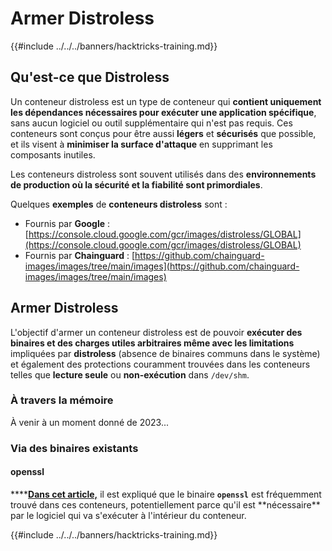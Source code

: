 # Armer Distroless

{{#include ../../../banners/hacktricks-training.md}}

## Qu'est-ce que Distroless

Un conteneur distroless est un type de conteneur qui **contient uniquement les dépendances nécessaires pour exécuter une application spécifique**, sans aucun logiciel ou outil supplémentaire qui n'est pas requis. Ces conteneurs sont conçus pour être aussi **légers** et **sécurisés** que possible, et ils visent à **minimiser la surface d'attaque** en supprimant les composants inutiles.

Les conteneurs distroless sont souvent utilisés dans des **environnements de production où la sécurité et la fiabilité sont primordiales**.

Quelques **exemples** de **conteneurs distroless** sont :

- Fournis par **Google** : [https://console.cloud.google.com/gcr/images/distroless/GLOBAL](https://console.cloud.google.com/gcr/images/distroless/GLOBAL)
- Fournis par **Chainguard** : [https://github.com/chainguard-images/images/tree/main/images](https://github.com/chainguard-images/images/tree/main/images)

## Armer Distroless

L'objectif d'armer un conteneur distroless est de pouvoir **exécuter des binaires et des charges utiles arbitraires même avec les limitations** impliquées par **distroless** (absence de binaires communs dans le système) et également des protections couramment trouvées dans les conteneurs telles que **lecture seule** ou **non-exécution** dans `/dev/shm`.

### À travers la mémoire

À venir à un moment donné de 2023...

### Via des binaires existants

#### openssl

\***\*[**Dans cet article,**](https://www.form3.tech/engineering/content/exploiting-distroless-images) il est expliqué que le binaire **`openssl`** est fréquemment trouvé dans ces conteneurs, potentiellement parce qu'il est **nécessaire\*\* par le logiciel qui va s'exécuter à l'intérieur du conteneur.

{{#include ../../../banners/hacktricks-training.md}}

